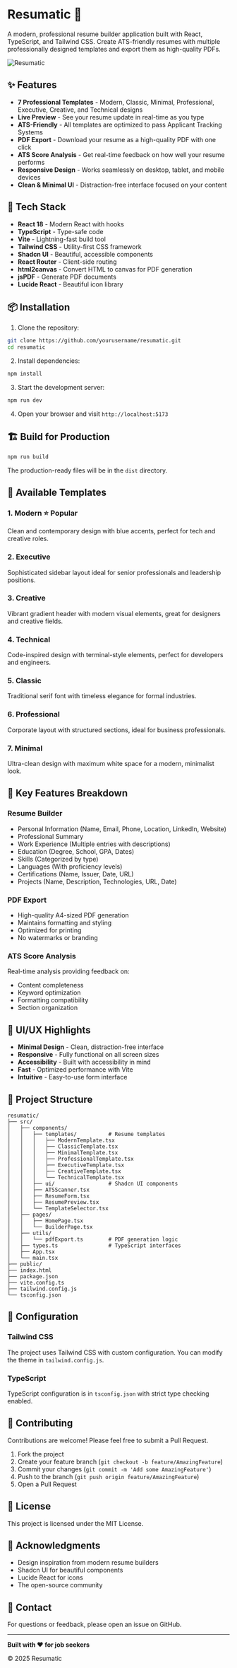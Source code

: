 # Resumatic 📄

A modern, professional resume builder application built with React, TypeScript, and Tailwind CSS. Create ATS-friendly resumes with multiple professionally designed templates and export them as high-quality PDFs.

![Resumatic](https://static.wixstatic.com/media/5c0589_e30e6ff390554063b3ccb163b93366aa~mv2.png)

## ✨ Features

- **7 Professional Templates** - Modern, Classic, Minimal, Professional, Executive, Creative, and Technical designs
- **Live Preview** - See your resume update in real-time as you type
- **ATS-Friendly** - All templates are optimized to pass Applicant Tracking Systems
- **PDF Export** - Download your resume as a high-quality PDF with one click
- **ATS Score Analysis** - Get real-time feedback on how well your resume performs
- **Responsive Design** - Works seamlessly on desktop, tablet, and mobile devices
- **Clean & Minimal UI** - Distraction-free interface focused on your content

## 🚀 Tech Stack

- **React 18** - Modern React with hooks
- **TypeScript** - Type-safe code
- **Vite** - Lightning-fast build tool
- **Tailwind CSS** - Utility-first CSS framework
- **Shadcn UI** - Beautiful, accessible components
- **React Router** - Client-side routing
- **html2canvas** - Convert HTML to canvas for PDF generation
- **jsPDF** - Generate PDF documents
- **Lucide React** - Beautiful icon library

## 📦 Installation

1. Clone the repository:
```bash
git clone https://github.com/yourusername/resumatic.git
cd resumatic
```

2. Install dependencies:
```bash
npm install
```

3. Start the development server:
```bash
npm run dev
```

4. Open your browser and visit `http://localhost:5173`

## 🏗️ Build for Production

```bash
npm run build
```

The production-ready files will be in the `dist` directory.

## 📝 Available Templates

### 1. **Modern** ⭐ Popular
Clean and contemporary design with blue accents, perfect for tech and creative roles.

### 2. **Executive**
Sophisticated sidebar layout ideal for senior professionals and leadership positions.

### 3. **Creative**
Vibrant gradient header with modern visual elements, great for designers and creative fields.

### 4. **Technical**
Code-inspired design with terminal-style elements, perfect for developers and engineers.

### 5. **Classic**
Traditional serif font with timeless elegance for formal industries.

### 6. **Professional**
Corporate layout with structured sections, ideal for business professionals.

### 7. **Minimal**
Ultra-clean design with maximum white space for a modern, minimalist look.

## 🎯 Key Features Breakdown

### Resume Builder
- Personal Information (Name, Email, Phone, Location, LinkedIn, Website)
- Professional Summary
- Work Experience (Multiple entries with descriptions)
- Education (Degree, School, GPA, Dates)
- Skills (Categorized by type)
- Languages (With proficiency levels)
- Certifications (Name, Issuer, Date, URL)
- Projects (Name, Description, Technologies, URL, Date)

### PDF Export
- High-quality A4-sized PDF generation
- Maintains formatting and styling
- Optimized for printing
- No watermarks or branding

### ATS Score Analysis
Real-time analysis providing feedback on:
- Content completeness
- Keyword optimization
- Formatting compatibility
- Section organization

## 🎨 UI/UX Highlights

- **Minimal Design** - Clean, distraction-free interface
- **Responsive** - Fully functional on all screen sizes
- **Accessibility** - Built with accessibility in mind
- **Fast** - Optimized performance with Vite
- **Intuitive** - Easy-to-use form interface

## 📂 Project Structure

```
resumatic/
├── src/
│   ├── components/
│   │   ├── templates/          # Resume templates
│   │   │   ├── ModernTemplate.tsx
│   │   │   ├── ClassicTemplate.tsx
│   │   │   ├── MinimalTemplate.tsx
│   │   │   ├── ProfessionalTemplate.tsx
│   │   │   ├── ExecutiveTemplate.tsx
│   │   │   ├── CreativeTemplate.tsx
│   │   │   └── TechnicalTemplate.tsx
│   │   ├── ui/                 # Shadcn UI components
│   │   ├── ATSScanner.tsx
│   │   ├── ResumeForm.tsx
│   │   ├── ResumePreview.tsx
│   │   └── TemplateSelector.tsx
│   ├── pages/
│   │   ├── HomePage.tsx
│   │   └── BuilderPage.tsx
│   ├── utils/
│   │   └── pdfExport.ts        # PDF generation logic
│   ├── types.ts                # TypeScript interfaces
│   ├── App.tsx
│   └── main.tsx
├── public/
├── index.html
├── package.json
├── vite.config.ts
├── tailwind.config.js
└── tsconfig.json
```

## 🔧 Configuration

### Tailwind CSS
The project uses Tailwind CSS with custom configuration. You can modify the theme in `tailwind.config.js`.

### TypeScript
TypeScript configuration is in `tsconfig.json` with strict type checking enabled.

## 🤝 Contributing

Contributions are welcome! Please feel free to submit a Pull Request.

1. Fork the project
2. Create your feature branch (`git checkout -b feature/AmazingFeature`)
3. Commit your changes (`git commit -m 'Add some AmazingFeature'`)
4. Push to the branch (`git push origin feature/AmazingFeature`)
5. Open a Pull Request

## 📄 License

This project is licensed under the MIT License.

## 🙏 Acknowledgments

- Design inspiration from modern resume builders
- Shadcn UI for beautiful components
- Lucide React for icons
- The open-source community

## 📧 Contact

For questions or feedback, please open an issue on GitHub.

---

**Built with ❤️ for job seekers**

© 2025 Resumatic
